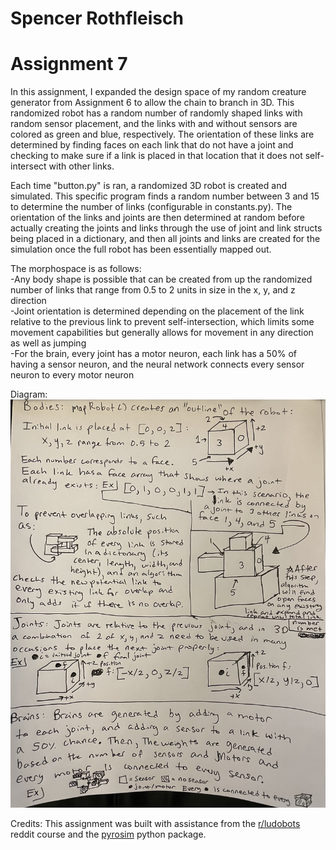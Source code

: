 # Spencer Rothfleisch
# Assignment 7

In this assignment, I expanded the design space of my random creature generator from Assignment 6 to allow the chain to branch in 3D. This randomized robot has a random number of randomly shaped links with random sensor placement, and the links with and without sensors are colored as green and blue, respectively. The orientation of these links are determined by finding faces on each link that do not have a joint and checking to make sure if a link is placed in that location that it does not self-intersect with other links.

Each time "button.py" is ran, a randomized 3D robot is created and simulated. This specific program finds a random number between 3 and 15 to determine the number of links (configurable in constants.py). The orientation of the links and joints are then determined at random before actually creating the joints and links through the use of joint and link structs being placed in a dictionary, and then all joints and links are created for the simulation once the full robot has been essentially mapped out.

The morphospace is as follows:<br />
-Any body shape is possible that can be created from up the randomized number of links that range from 0.5 to 2 units in size in the x, y, and z direction<br />
-Joint orientation is determined depending on the placement of the link relative to the previous link to prevent self-intersection, which limits some movement capabilities but generally allows for movement in any direction as well as jumping<br />
-For the brain, every joint has a motor neuron, each link has a 50% of having a sensor neuron, and the neural network connects every sensor neuron to every motor neuron

Diagram:
![alt text](https://github.com/Suspence1127/mybots/blob/assignment7/diagram.jpg?raw=true)

Credits: This assignment was built with assistance from the [r/ludobots](https://www.reddit.com/r/ludobots/) reddit course and the [pyrosim](https://ccappelle.github.io/pyrosim/) python package.